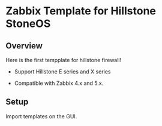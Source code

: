 # Zabbix Template for Hillstone StoneOS



## Overview

Here is the first tempplate for hillstone firewall!

- Support Hillstone E series and X series

- Compatible with Zabbix 4.x and 5.x.



## Setup

Import templates on the GUI.




